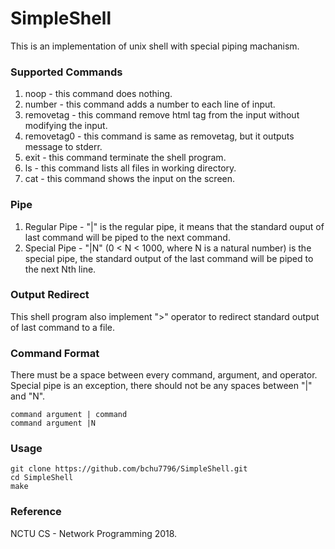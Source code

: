 # SimpleShell
This is an implementation of unix shell with special piping machanism. 

### Supported Commands

1. noop - this command does nothing.
2. number - this command adds a number to each line of input.
3. removetag - this command remove html tag from the input without modifying the input.
4. removetag0 - this command is same as removetag, but it outputs message to stderr.
5. exit - this command terminate the shell program.
6. ls - this command lists all files in working directory.
7. cat - this command shows the input on the screen.

### Pipe
1. Regular Pipe - "|" is the regular pipe, it means that the  standard ouput of last command will be piped to the next command.
2. Special Pipe - "|N" (0 < N < 1000, where N is a natural number) is the special pipe, the standard output of the last command will be piped to the next Nth line.

### Output Redirect
This shell program also implement ">" operator to redirect standard output of last command to a file.

### Command Format
There must be a space between every command, argument, and operator. Special pipe is an exception, there should not be any spaces between "|" and "N".

```
command argument | command
command argument |N
```

### Usage
```
git clone https://github.com/bchu7796/SimpleShell.git
cd SimpleShell
make
```

### Reference
NCTU CS - Network Programming 2018.
